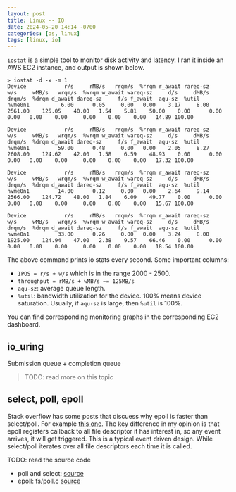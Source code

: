 ```yaml
---
layout: post
title: Linux -- IO
date: 2024-05-20 14:14 -0700
categories: [os, linux]
tags: [linux, io]
---
```


`iostat` is a simple tool to monitor disk activity and latency. I ran it inside
an AWS EC2 instance, and output is shown below.

```
> iostat -d -x -m 1
Device            r/s     rMB/s   rrqm/s  %rrqm r_await rareq-sz     w/s     wMB/s   wrqm/s  %wrqm w_await wareq-sz     d/s     dMB/s   drqm/s  %drqm d_await dareq-sz     f/s f_await  aqu-sz  %util
nvme0n1          6.00      0.05     0.00   0.00    3.17     8.00 2561.00    125.05    40.00   1.54    5.81    50.00    0.00      0.00     0.00   0.00    0.00     0.00    0.00    0.00   14.89 100.00

Device            r/s     rMB/s   rrqm/s  %rrqm r_await rareq-sz     w/s     wMB/s   wrqm/s  %wrqm w_await wareq-sz     d/s     dMB/s   drqm/s  %drqm d_await dareq-sz     f/s f_await  aqu-sz  %util
nvme0n1         59.00      0.48     0.00   0.00    2.05     8.27 2608.00    124.62    42.00   1.58    6.59    48.93    0.00      0.00     0.00   0.00    0.00     0.00    0.00    0.00   17.32 100.00

Device            r/s     rMB/s   rrqm/s  %rrqm r_await rareq-sz     w/s     wMB/s   wrqm/s  %wrqm w_await wareq-sz     d/s     dMB/s   drqm/s  %drqm d_await dareq-sz     f/s f_await  aqu-sz  %util
nvme0n1         14.00      0.12     0.00   0.00    2.64     9.14 2566.00    124.72    48.00   1.84    6.09    49.77    0.00      0.00     0.00   0.00    0.00     0.00    0.00    0.00   15.67 100.00

Device            r/s     rMB/s   rrqm/s  %rrqm r_await rareq-sz     w/s     wMB/s   wrqm/s  %wrqm w_await wareq-sz     d/s     dMB/s   drqm/s  %drqm d_await dareq-sz     f/s f_await  aqu-sz  %util
nvme0n1         33.00      0.26     0.00   0.00    3.24     8.00 1925.00    124.94    47.00   2.38    9.57    66.46    0.00      0.00     0.00   0.00    0.00     0.00    0.00    0.00   18.54 100.00
```

The above command prints io stats every second. Some important columns:

- `IPOS = r/s + w/s` which is in the range 2000 - 2500.
- `throughput = rMB/s + wMB/s ~= 125MB/s`
- `aqu-sz`: average queue length.
- `%util`: bandwidth utilization for the device. 100% means device saturation.
  Usually, if `aqu-sz` is large, then `%util` is 100%.

You can find corresponding monitoring graphs in the corresponding EC2
dashboard.

## io_uring

Submission queue + completion queue

> TODO: read more on this topic

## select, poll, epoll

Stack overflow has some posts that discuess why epoll is faster than
select/poll. For example
[this one](https://stackoverflow.com/questions/17355593/why-is-epoll-faster-than-select).
The key difference in my opinion is that epoll registers callback to all file
descriptor it has interest in, so any event arrives, it will get triggered.
This is a typical event driven design. While select/poll iterates over all file
descriptors each time it is called.

TODO: read the source code

- poll and select:
  [source](https://github.com/torvalds/linux/blob/master/fs/select.c)
- epoll: fs/poll.c
  [source](https://github.com/torvalds/linux/blob/master/fs/eventpoll.c)
